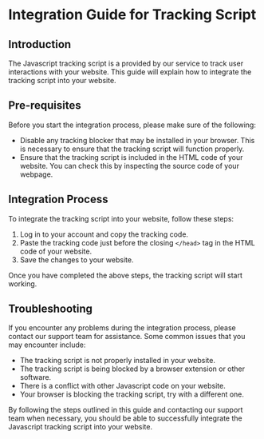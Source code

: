 # Integration Guide for Tracking Script

## Introduction

The Javascript tracking script is a provided by our service to track user
interactions with your website. This guide will explain how to integrate the
tracking script into your website.

## Pre-requisites

Before you start the integration process, please make sure of the following:

- Disable any tracking blocker that may be installed in your browser. This is
  necessary to ensure that the tracking script will function properly.
- Ensure that the tracking script is included in the HTML code of your website.
  You can check this by inspecting the source code of your webpage.

## Integration Process

To integrate the tracking script into your website, follow these steps:

1. Log in to your account and copy the tracking code.
2. Paste the tracking code just before the closing `</head>` tag in the HTML
   code of your website.
3. Save the changes to your website.

Once you have completed the above steps, the tracking script will start
working.

## Troubleshooting

If you encounter any problems during the integration process, please contact
our support team for assistance. Some common issues that you may encounter
include:

- The tracking script is not properly installed in your website.
- The tracking script is being blocked by a browser extension or other
  software.
- There is a conflict with other Javascript code on your website.
- Your browser is blocking the tracking script, try with a different one.

By following the steps outlined in this guide and contacting our support team
when necessary, you should be able to successfully integrate the Javascript
tracking script into your website.
